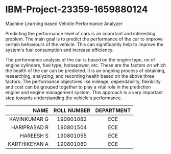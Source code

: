 # IBM-Project-23359-1659880124
Machine Learning based Vehicle Performance Analyzer 

Predicting the performance level of cars is an important and interesting problem. The main goal is to predict the performance of the car to improve certain behaviours of the vehicle. This can significantly help to improve the system's fuel consumption and increase efficiency.

The performance analysis of the car is based on the engine type, no of engine cylinders, fuel type, horsepower, etc. These are the factors on which the health of the car can be predicted. It is an ongoing process of obtaining, researching, analyzing, and recording health based on the above three factors. The performance objectives like mileage, dependability, flexibility and cost can be grouped together to play a vital role in the prediction engine and engine management system. This approach is a very important step towards understanding the vehicle's performance.


|NAME          | ROLL NUMBER | DEPARTMENT  |   
|-------------:|:-----------:|:-----------:|
|KAVINKUMAR G  |  190801082  |   ECE       |   
|HARIPRASAD R  |  190801504  |   ECE       |   
|HAREESH S     |  190801055  |   ECE       |
|KARTHIKEYAN A |  190801080  |   ECE       | 

